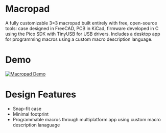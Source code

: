 # Macropad

A fully customizable 3×3 macropad built entirely with free, open-source tools: case designed in FreeCAD, PCB in KiCad, firmware developed in C using the Pico SDK with TinyUSB for USB drivers. Includes a desktop app for programming macros using a custom macro description language.

# Demo

[![Macropad Demo](https://img.youtube.com/vi/AyJozyV85n0/0.jpg)](https://youtu.be/AyJozyV85n0)

# Design Features

- Snap-fit case
- Minimal footprint
- Programmable macros through multiplatform app using custom macro description lanaguage

